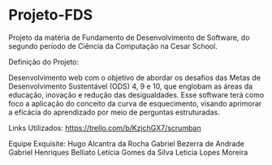 # Projeto-FDS
Projeto da matéria de Fundamento de Desenvolvimento de Software, do segundo período de Ciência da Computação na Cesar School. 

Definição do Projeto: 

Desenvolvimento web com o objetivo de abordar os desafios das Metas de Desenvolvimento Sustentável (ODS) 4, 9 e 10, que englobam as áreas da educação, inovação e redução das desigualdades. Esse software terá como foco a aplicação do conceito da curva de esquecimento, visando aprimorar a eficácia do aprendizado por meio de perguntas estruturadas.

Links Utilizados:
https://trello.com/b/KzjchGX7/scrumban

Equipe Exquisite: 
Hugo Alcantra da Rocha 
Gabriel Bezerra de Andrade 
Gabriel Henriques Belliato 
Letícia Gomes da Silva
Leticia Lopes Moreira 
